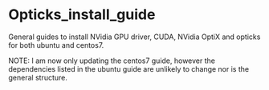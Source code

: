 # Opticks_install_guide
General guides to install NVidia GPU driver, CUDA, NVidia OptiX and opticks for both ubuntu and centos7.

NOTE: I am now only updating the centos7 guide, however the dependencies listed in the ubuntu guide are unlikely to change nor is the general structure.

